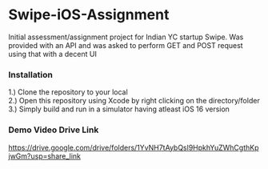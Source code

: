 # Swipe-iOS-Assignment
Initial assessment/assignment project for Indian YC startup Swipe. Was provided with an API and was asked to perform GET and POST request using that with a decent UI

### Installation

1.) Clone the repository to your local
</br>
2.) Open this repository using Xcode by right clicking on the directory/folder
</br>
3.) Simply build and run in a simulator having atleast iOS 16 version

### Demo Video Drive Link

https://drive.google.com/drive/folders/1YvNH7tAybQsl9HpkhYuZWhCgthKpjwGm?usp=share_link
